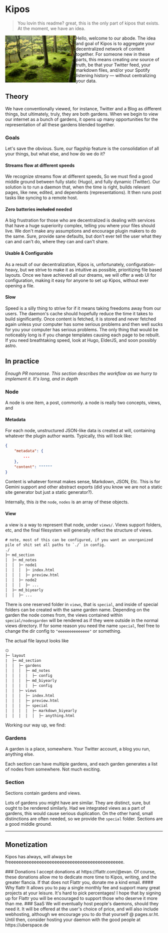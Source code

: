 # Kipos

> You lovin this readme? great, this is the only part of kipos that exists. At the moment, we have an idea.

<img src="./etc/jp.jpg" align="left" height="150" width="auto">

Hello, welcome to our abode. The idea and goal of Kipos is to aggregate your decentralized network of content together. For someone new in these parts, this means creating *one* source of truth, be that your Twitter feed, your markdown files, and/or your Spotify listening history — without centralizing your data.

## Theory

We have conventionally viewed, for instance, Twitter and a Blog as different things, but ultimately, truly, they are both gardens. When we begin to view our internet as a bunch of gardens, it opens up many opportunities for the representation of all these gardens blended together.

### Goals

Let's save the obvious. Sure, our flagship feature is the consolidation of all your things, but what else, and how do we do it?

#### Streams flow at different speeds

We recognize streams flow at different speeds, So we must find a good middle ground between fully static (Hugo), and fully dynamic (Twitter). Our solution is to run a daemon that, when the time is right, builds relevant pages, like new, edited, and dependents (representations). It then runs post tasks like syncing to a remote host.

#### Zero batteries ~~included~~ needed

A big frustration for those who are decentralized is dealing with services that have a huge superiority complex, telling you where your files should live. We don't make any assumptions and encourage plugin makers to do the same. Sure, provide sane defaults, but don't ever tell the user what they can and can't do, where they can and can't share.

#### Usable & Configurable

As a result of our decentralization, Kipos is, unfortunately, configuration-heavy, but we strive to make it as intuitive as possible, prioritizing file based layouts. Once we have achieved all our dreams, we will offer a web UI for configuration, making it easy for anyone to set up Kipos, without ever opening a file.

#### Slow

Speed is a silly thing to strive for if it means taking freedoms away from our users. The daemon's cache should hopefully reduce the time it takes to build significantly. Once content is fetched, it is stored and never fetched again unless your computer has some serious problems and then well sucks for you your computer has serious problems. The only thing that would be noticeably long is if you change templates causing each page to be rebuilt. If you need breathtaking speed, look at Hugo, ElderJS, and soon possibly astro.

## In practice

*Enough PR nonsense. This section describes the workflow as we hurry to implement it. It's long, and in depth*

### Node

A node is one item, a post, commonly. a node is really two concepts, views, and

#### Metadata

For each node, unstructured JSON-like data is created at will, containing whatever the plugin author wants. Typically, this will look like:

```json
{
    "metadata": {
        ...
    },
    "content": """"""
}
```

Content is whatever format makes sense, Markdown, JSON, Etc. This is for Gemini support and other abstract exports (did you know we are not a static site generator but just a static generator?).

Internally, this *is* the `node`, `nodes` is an array of these objects.

#### View

a view is a way to represent that node, under `views/`. Views support folders, etc, and the final filesystem will generally reflect the structure of views.

```
# note, most of this can be configured, if you want an unorganized pile of shit set all paths to `./` in config.
./
├─ md_section
│  ├─ md_notes
│  │  ├─ node1
│  │  │  ├─ index.html
│  │  │  ├─ preview.html
│  │  ├─ node2
│  │  │  ├─ ...
│  ├─ md_biyearly
│  │  ├─ ...
```

There is one reserved folder in `views`, that is `special`, and inside of special folders can be created with the same garden name. Depending on the garden the node comes from, the views contained within `special/nodesgarden` will be rendered as if they were outside in the normal views directory. If for some reason you need the name `special`, feel free to change the dir config to `"eeeeeeeeeeeeee"` or something.

The actual file layout looks like

```
۞
├─ layout
|  ├─ md_section
│  │  ├─ gardens
│  │  │  ├─ md_notes
│  │  │  │  ├─ config
│  │  │  ├─ md_biyearly
│  │  │  │  ├─ config
│  │  ├─ views
│  │  │  ├─ index.html
│  │  │  ├─ preview.html
│  │  │  ├─ special
│  │  │  │  ├─ markdown_biyearly
│  │  │  │  │  ├─ anything.html
```

Working our way up, we find:

### Gardens

A garden is a place, somewhere. Your Twitter account, a blog you run, anything else.

Each section can have multiple gardens, and each garden generates a list of nodes from somewhere. Not much exciting.

### Section

Sections contain gardens and views.

Lots of gardens you might have are similar. They are distinct, sure, but ought to be rendered similarly. Had we integrated views as a part of gardens, this would cause serious duplication. On the other hand, small distinctions are often needed, so we provide the `special` folder. Sections are a good middle ground.

---

## Monetization

Kipos has always, will always be freeeeeeeeeeeeeeeeeeeeeeeeeeeeeeeeeeeeeeeeeeeee.

<!-->
### Donations

I accept donations at https://flattr.com/@evan. Of course, these donations allow me to dedicate more time to Kipos, writing, and the greater flancia.

If that does not Flattr you, donate me a kind email.

#### Why flattr

It allows you to pay a single monthly fee and support many great projects at your leisure. It's hard to pick percentages! I hope that by signing up for Flattr you will be encouraged to support those who deserve it more than me.

### SaaS

We will eventually host people's daemons, should they need it. It will be offered at the user's choice of price, and will also include webhosting, although we encourage you to do that yourself @ pages.sr.ht.

Until then, consider hosting your daemon with the good people at https://uberspace.de
